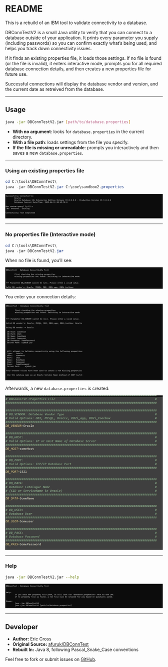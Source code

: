 # README

This is a rebuild of an IBM tool to validate connectivity to a database.

DBConnTestV2 is a small Java utility to verify that you can connect to a database outside of your application. It prints every parameter you supply (including passwords) so you can confirm exactly what’s being used, and helps you track down connectivity issues.

If it finds an existing properties file, it loads those settings. If no file is found (or the file is invalid), it enters interactive mode, prompts you for all required database connection details, and then creates a new properties file for future use.

Successful connections will display the database vendor and version, and the current date as retreived from the database.

---

## Usage

```bash
java -jar DBConnTestV2.jar [path/to/database.properties]
```

- **With no argument**: looks for `database.properties` in the current directory.  
- **With a file path**: loads settings from the file you specify.  
- **If the file is missing or unreadable**: prompts you interactively and then saves a new `database.properties`.

---

### Using an existing properties file

```powershell
cd C:\tools\DBConnTest\
java -jar DBConnTestV2.jar C:\coe\sandbox2.properties
```

![Loaded existing properties and ran test query](https://github.com/EricJCross/DBConnTest/blob/1872a64c6ae4b99e7589e1e2dca371f218433b4a/DBConnTest%202/documentation/successful.jpg)

---

### No properties file (Interactive mode)

```powershell
cd C:\tools\DBConnTest\
java -jar DBConnTestV2.jar
```

When no file is found, you’ll see:

![Prompt when properties file is missing](https://github.com/EricJCross/DBConnTest/blob/1872a64c6ae4b99e7589e1e2dca371f218433b4a/DBConnTest%202/documentation/missing_properties.jpg)

You enter your connection details:

![Interactive data entry](https://github.com/EricJCross/DBConnTest/blob/1872a64c6ae4b99e7589e1e2dca371f218433b4a/DBConnTest%202/documentation/interactive.jpg)

Afterwards, a new `database.properties` is created:

![New properties file created](https://github.com/EricJCross/DBConnTest/blob/1872a64c6ae4b99e7589e1e2dca371f218433b4a/DBConnTest%202/documentation/New_Properties_File.jpg)

---

### Help

```bash
java -jar DBConnTestV2.jar --help
```

![Help screen showing usage information](https://github.com/EricJCross/DBConnTest/blob/1872a64c6ae4b99e7589e1e2dca371f218433b4a/DBConnTest%202/documentation/help.jpg)

---

## Developer

- **Author:** Eric Cross  
- **Original Source:** [afuruk/DBConnTest](https://github.com/afuruk/DBConnTest)  
- **Rebuilt In:** Java 8, following Pascal_Snake_Case conventions  

Feel free to fork or submit issues on [GitHub](https://github.com/EricJCross/DBConnTest).
```

